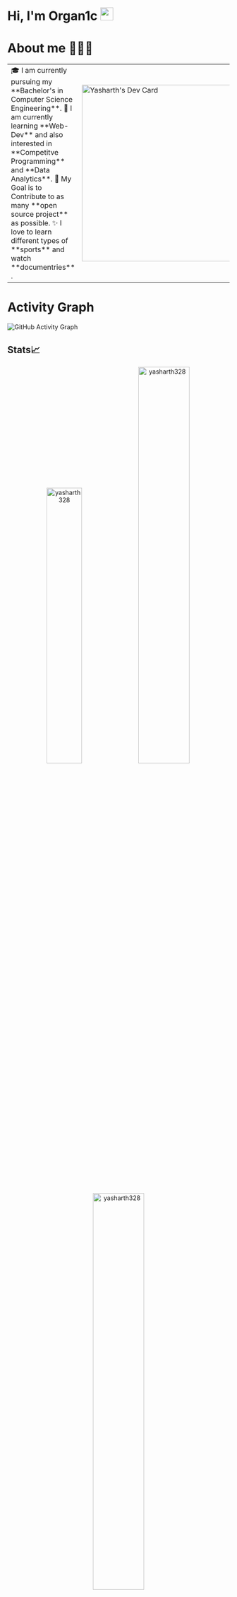 # Hi, I'm Organ1c <img src="https://github.com/TheDudeThatCode/TheDudeThatCode/blob/master/Assets/Hi.gif" width="29px">

# About me 🧑🏼‍💻
<table>
<tr>
  <td valign="center">
    🎓 I am currently pursuing my **Bachelor's in Computer Science Engineering**.
    🌱 I am currently learning **Web-Dev** and also interested in **Competitve Programming** and **Data Analytics**.
    🎯 My Goal is to Contribute to as many **open source project** as possible.
    ✨ I love to learn different types of **sports** and watch **documentries** .
<td >
   
<a href="https://app.daily.dev/Organ1c"><img src="https://api.daily.dev/devcards/916c55b41cdc475887096d129bbbf00d.png?r=nz6" width="400" alt="Yasharth's Dev Card"/></a>
  </td>

</tr>
</table>

# Activity Graph
![GitHub Activity Graph](https://activity-graph.herokuapp.com/graph?username=yasharth328&theme=dracula&hide_border=true)


## Stats📈
<p align="center">
<img width="40%" src="https://github-readme-stats.vercel.app/api/top-langs?username=yasharth328&show_icons=true&theme=dracula&title_color=ff8000&text_color=ffffff&bg_color=6a6a6a&locale=en&layout=compact&hide_border=true" alt="yasharth328" /> 
<img width="48%" src="https://github-readme-stats.vercel.app/api?username=yasharth328&show_icons=true&theme=dracula&title_color=ff8000&text_color=ffffff&bg_color=6a6a6a&locale=en&hide_border=true" alt="yasharth328" />
<img width="48%" src="https://github-readme-streak-stats.herokuapp.com/?user=yasharth328&theme=highcontrast&hide_border=true" alt="yasharth328" />
</p>






